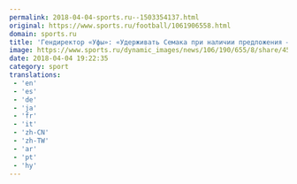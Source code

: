 ```yaml
---
permalink: 2018-04-04-sports.ru--1503354137.html
original: https://www.sports.ru/football/1061906558.html
domain: sports.ru
title: 'Гендиректор «Уфы»: «Удерживать Семака при наличии предложения – неправильная позиция по отношению к нему»'
image: https://www.sports.ru/dynamic_images/news/106/190/655/8/share/45ff0c.png
date: 2018-04-04 19:22:35
category: sport
translations: 
 - 'en'
 - 'es'
 - 'de'
 - 'ja'
 - 'fr'
 - 'it'
 - 'zh-CN'
 - 'zh-TW'
 - 'ar'
 - 'pt'
 - 'hy'
---
```


